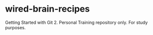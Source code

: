# wired-brain-recipes
Getting Started with Git 2.
Personal Training repository only. 
For study purposes.
